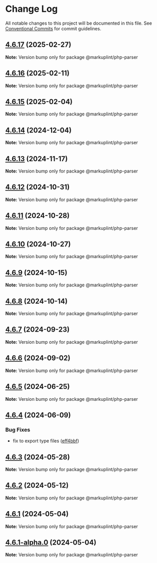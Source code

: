 # Change Log

All notable changes to this project will be documented in this file.
See [Conventional Commits](https://conventionalcommits.org) for commit guidelines.

## [4.6.17](https://github.com/markuplint/markuplint/compare/@markuplint/php-parser@4.6.16...@markuplint/php-parser@4.6.17) (2025-02-27)

**Note:** Version bump only for package @markuplint/php-parser

## [4.6.16](https://github.com/markuplint/markuplint/compare/@markuplint/php-parser@4.6.15...@markuplint/php-parser@4.6.16) (2025-02-11)

**Note:** Version bump only for package @markuplint/php-parser

## [4.6.15](https://github.com/markuplint/markuplint/compare/@markuplint/php-parser@4.6.14...@markuplint/php-parser@4.6.15) (2025-02-04)

**Note:** Version bump only for package @markuplint/php-parser

## [4.6.14](https://github.com/markuplint/markuplint/compare/@markuplint/php-parser@4.6.13...@markuplint/php-parser@4.6.14) (2024-12-04)

**Note:** Version bump only for package @markuplint/php-parser

## [4.6.13](https://github.com/markuplint/markuplint/compare/@markuplint/php-parser@4.6.12...@markuplint/php-parser@4.6.13) (2024-11-17)

**Note:** Version bump only for package @markuplint/php-parser

## [4.6.12](https://github.com/markuplint/markuplint/compare/@markuplint/php-parser@4.6.11...@markuplint/php-parser@4.6.12) (2024-10-31)

**Note:** Version bump only for package @markuplint/php-parser

## [4.6.11](https://github.com/markuplint/markuplint/compare/@markuplint/php-parser@4.6.10...@markuplint/php-parser@4.6.11) (2024-10-28)

**Note:** Version bump only for package @markuplint/php-parser

## [4.6.10](https://github.com/markuplint/markuplint/compare/@markuplint/php-parser@4.6.9...@markuplint/php-parser@4.6.10) (2024-10-27)

**Note:** Version bump only for package @markuplint/php-parser

## [4.6.9](https://github.com/markuplint/markuplint/compare/@markuplint/php-parser@4.6.8...@markuplint/php-parser@4.6.9) (2024-10-15)

**Note:** Version bump only for package @markuplint/php-parser

## [4.6.8](https://github.com/markuplint/markuplint/compare/@markuplint/php-parser@4.6.7...@markuplint/php-parser@4.6.8) (2024-10-14)

**Note:** Version bump only for package @markuplint/php-parser

## [4.6.7](https://github.com/markuplint/markuplint/compare/@markuplint/php-parser@4.6.6...@markuplint/php-parser@4.6.7) (2024-09-23)

**Note:** Version bump only for package @markuplint/php-parser

## [4.6.6](https://github.com/markuplint/markuplint/compare/@markuplint/php-parser@4.6.5...@markuplint/php-parser@4.6.6) (2024-09-02)

**Note:** Version bump only for package @markuplint/php-parser

## [4.6.5](https://github.com/markuplint/markuplint/compare/@markuplint/php-parser@4.6.4...@markuplint/php-parser@4.6.5) (2024-06-25)

**Note:** Version bump only for package @markuplint/php-parser

## [4.6.4](https://github.com/markuplint/markuplint/compare/@markuplint/php-parser@4.6.3...@markuplint/php-parser@4.6.4) (2024-06-09)

### Bug Fixes

- fix to export type files ([eff4bbf](https://github.com/markuplint/markuplint/commit/eff4bbfd127574809dc5e15d7cafe87699758ee0))

## [4.6.3](https://github.com/markuplint/markuplint/compare/@markuplint/php-parser@4.6.2...@markuplint/php-parser@4.6.3) (2024-05-28)

**Note:** Version bump only for package @markuplint/php-parser

## [4.6.2](https://github.com/markuplint/markuplint/compare/@markuplint/php-parser@4.6.1...@markuplint/php-parser@4.6.2) (2024-05-12)

**Note:** Version bump only for package @markuplint/php-parser

## [4.6.1](https://github.com/markuplint/markuplint/compare/@markuplint/php-parser@4.6.1-alpha.0...@markuplint/php-parser@4.6.1) (2024-05-04)

**Note:** Version bump only for package @markuplint/php-parser

## [4.6.1-alpha.0](https://github.com/markuplint/markuplint/compare/@markuplint/php-parser@4.6.0...@markuplint/php-parser@4.6.1-alpha.0) (2024-05-04)

**Note:** Version bump only for package @markuplint/php-parser
